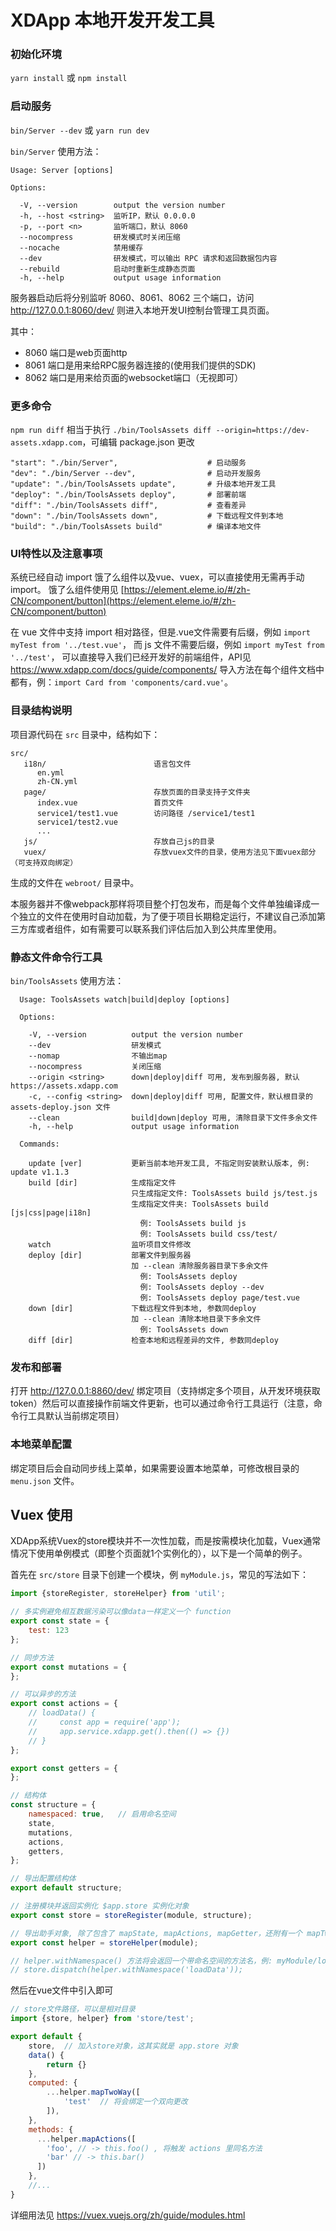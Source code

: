 # XDApp 本地开发开发工具

### 初始化环境

`yarn install` 或 `npm install`

### 启动服务

`bin/Server --dev` 或 `yarn run dev`

`bin/Server` 使用方法：

```
Usage: Server [options]

Options:

  -V, --version        output the version number
  -h, --host <string>  监听IP，默认 0.0.0.0
  -p, --port <n>       监听端口，默认 8060
  --nocompress         研发模式时关闭压缩
  --nocache            禁用缓存
  --dev                研发模式，可以输出 RPC 请求和返回数据包内容
  --rebuild            启动时重新生成静态页面
  -h, --help           output usage information
```

服务器启动后将分别监听 8060、8061、8062 三个端口，访问 http://127.0.0.1:8060/dev/ 则进入本地开发UI控制台管理工具页面。

其中：

* 8060 端口是web页面http
* 8061 端口是用来给RPC服务器连接的(使用我们提供的SDK)
* 8062 端口是用来给页面的websocket端口（无视即可）

### 更多命令

`npm run diff` 相当于执行 `./bin/ToolsAssets diff --origin=https://dev-assets.xdapp.com`，可编辑 package.json 更改

```
"start": "./bin/Server",                    # 启动服务
"dev": "./bin/Server --dev",                # 启动开发服务
"update": "./bin/ToolsAssets update",       # 升级本地开发工具
"deploy": "./bin/ToolsAssets deploy",       # 部署前端
"diff": "./bin/ToolsAssets diff",           # 查看差异
"down": "./bin/ToolsAssets down",           # 下载远程文件到本地
"build": "./bin/ToolsAssets build"          # 编译本地文件
```

### UI特性以及注意事项

系统已经自动 import 饿了么组件以及vue、vuex，可以直接使用无需再手动 import。
饿了么组件使用见 [https://element.eleme.io/#/zh-CN/component/button](https://element.eleme.io/#/zh-CN/component/button)

在 vue 文件中支持 import 相对路径，但是.vue文件需要有后缀，例如 `import myTest from '../test.vue'`， 
而 js 文件不需要后缀，例如 `import myTest from '../test'`，
可以直接导入我们已经开发好的前端组件，API见 https://www.xdapp.com/docs/guide/components/ 导入方法在每个组件文档中都有，例：`import Card from 'components/card.vue'`。

### 目录结构说明
 
项目源代码在 `src` 目录中，结构如下：

```
src/
   i18n/                        语言包文件
      en.yml
      zh-CN.yml
   page/                        存放页面的目录支持子文件夹
      index.vue                 首页文件
      service1/test1.vue        访问路径 /service1/test1
      service1/test2.vue
      ...
   js/                          存放自己js的目录
   vuex/                        存放vuex文件的目录，使用方法见下面vuex部分（可支持双向绑定）
```

生成的文件在 `webroot/` 目录中。

本服务器并不像webpack那样将项目整个打包发布，而是每个文件单独编译成一个独立的文件在使用时自动加载，为了便于项目长期稳定运行，不建议自己添加第三方库或者组件，如有需要可以联系我们评估后加入到公共库里使用。

### 静态文件命令行工具

`bin/ToolsAssets` 使用方法：

```
  Usage: ToolsAssets watch|build|deploy [options]

  Options:

    -V, --version          output the version number
    --dev                  研发模式
    --nomap                不输出map
    --nocompress           关闭压缩
    --origin <string>      down|deploy|diff 可用, 发布到服务器, 默认 https://assets.xdapp.com
    -c, --config <string>  down|deploy|diff 可用, 配置文件，默认根目录的 assets-deploy.json 文件
    --clean                build|down|deploy 可用, 清除目录下文件多余文件
    -h, --help             output usage information

  Commands:

    update [ver]           更新当前本地开发工具, 不指定则安装默认版本, 例: update v1.1.3
    build [dir]            生成指定文件
                           只生成指定文件: ToolsAssets build js/test.js
                           生成指定文件夹: ToolsAssets build [js|css|page|i18n]
                             例: ToolsAssets build js
                             例: ToolsAssets build css/test/
    watch                  监听项目文件修改
    deploy [dir]           部署文件到服务器
                           加 --clean 清除服务器目录下多余文件
                             例: ToolsAssets deploy
                             例: ToolsAssets deploy --dev
                             例: ToolsAssets deploy page/test.vue
    down [dir]             下载远程文件到本地, 参数同deploy
                           加 --clean 清除本地目录下多余文件
                             例: ToolsAssets down
    diff [dir]             检查本地和远程差异的文件, 参数同deploy
```


### 发布和部署

打开 http://127.0.0.1:8860/dev/ 绑定项目（支持绑定多个项目，从开发环境获取token）然后可以直接操作前端文件更新，也可以通过命令行工具运行（注意，命令行工具默认当前绑定项目）

### 本地菜单配置

绑定项目后会自动同步线上菜单，如果需要设置本地菜单，可修改根目录的 `menu.json` 文件。


## Vuex 使用

XDApp系统Vuex的store模块并不一次性加载，而是按需模块化加载，Vuex通常情况下使用单例模式（即整个页面就1个实例化的），以下是一个简单的例子。

首先在 `src/store` 目录下创建一个模块，例 `myModule.js`，常见的写法如下：

```js
import {storeRegister, storeHelper} from 'util';

// 多实例避免相互数据污染可以像data一样定义一个 function
export const state = {
    test: 123
};

// 同步方法
export const mutations = {
};

// 可以异步的方法
export const actions = {
    // loadData() {
    //     const app = require('app');
    //     app.service.xdapp.get().then(() => {})
    // }
};

export const getters = {
};

// 结构体
const structure = {
    namespaced: true,   // 启用命名空间
    state,
    mutations,
    actions,
    getters,
};

// 导出配置结构体
export default structure;

// 注册模块并返回实例化 $app.store 实例化对象
export const store = storeRegister(module, structure);

// 导出助手对象, 除了包含了 mapState, mapActions, mapGetter，还附有一个 mapTwoWay，可以像 mapState 一样放在 vue 的 computed 里
export const helper = storeHelper(module);

// helper.withNamespace() 方法将会返回一个带命名空间的方法名，例: myModule/loadData
// store.dispatch(helper.withNamespace('loadData'));
```

然后在vue文件中引入即可

```js
// store文件路径，可以是相对目录
import {store, helper} from 'store/test';

export default {
    store,  // 加入store对象，这其实就是 app.store 对象
    data() {
        return {}
    },
    computed: {
        ...helper.mapTwoWay([
            'test'  // 将会绑定一个双向更改
        ]),
    },
    methods: {
      ...helper.mapActions([
        'foo', // -> this.foo() , 将触发 actions 里同名方法
        'bar' // -> this.bar()
      ])
    },
    //...
}
```

详细用法见 https://vuex.vuejs.org/zh/guide/modules.html
